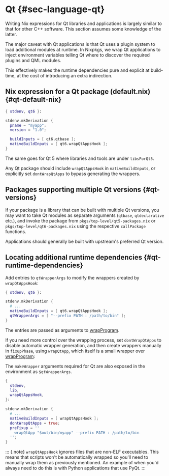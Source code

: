 # Qt {#sec-language-qt}

Writing Nix expressions for Qt libraries and applications is largely similar to that for other C++ software.
This section assumes some knowledge of the latter.

The major caveat with Qt applications is that Qt uses a plugin system to load additional modules at runtime.
In Nixpkgs, we wrap Qt applications to inject environment variables telling Qt where to discover the required plugins and QML modules.

This effectively makes the runtime dependencies pure and explicit at build-time, at the cost of introducing
an extra indirection.

## Nix expression for a Qt package (default.nix) {#qt-default-nix}

```nix
{ stdenv, qt6 }:

stdenv.mkDerivation {
  pname = "myapp";
  version = "1.0";

  buildInputs = [ qt6.qtbase ];
  nativeBuildInputs = [ qt6.wrapQtAppsHook ];
}
```

The same goes for Qt 5 where libraries and tools are under `libsForQt5`.

Any Qt package should include `wrapQtAppsHook` in `nativeBuildInputs`, or explicitly set `dontWrapQtApps` to bypass generating the wrappers.

## Packages supporting multiple Qt versions {#qt-versions}

If your package is a library that can be built with multiple Qt versions, you may want to take Qt modules as separate arguments (`qtbase`, `qtdeclarative` etc.), and invoke the package from `pkgs/top-level/qt5-packages.nix` or `pkgs/top-level/qt6-packages.nix` using the respective `callPackage` functions.

Applications should generally be built with upstream's preferred Qt version.

## Locating additional runtime dependencies {#qt-runtime-dependencies}

Add entries to `qtWrapperArgs` to modify the wrappers created by
`wrapQtAppsHook`:

```nix
{ stdenv, qt6 }:

stdenv.mkDerivation {
  # ...
  nativeBuildInputs = [ qt6.wrapQtAppsHook ];
  qtWrapperArgs = [ "--prefix PATH : /path/to/bin" ];
}
```

The entries are passed as arguments to [wrapProgram](#fun-wrapProgram).

If you need more control over the wrapping process, set `dontWrapQtApps` to disable automatic wrapper generation,
and then create wrappers manually in `fixupPhase`, using `wrapQtApp`, which itself is a small wrapper over [wrapProgram](#fun-wrapProgram):

The `makeWrapper` arguments required for Qt are also exposed in the environment as `$qtWrapperArgs`.

```nix
{
  stdenv,
  lib,
  wrapQtAppsHook,
}:

stdenv.mkDerivation {
  # ...
  nativeBuildInputs = [ wrapQtAppsHook ];
  dontWrapQtApps = true;
  preFixup = ''
    wrapQtApp "$out/bin/myapp" --prefix PATH : /path/to/bin
  '';
}
```

::: {.note}
`wrapQtAppsHook` ignores files that are non-ELF executables.
This means that scripts won't be automatically wrapped so you'll need to manually wrap them as previously mentioned.
An example of when you'd always need to do this is with Python applications that use PyQt.
:::
